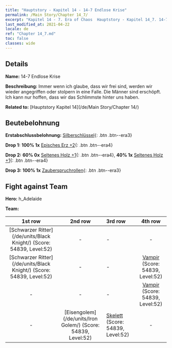 ```yaml
---
title: "Hauptstory - Kapitel 14 - 14-7 Endlose Krise"
permalink: /Main Story/Chapter 14_7/
excerpt: "Kapitel 14 - 7. Era of Chaos  Hauptstory - Kapitel 14_7. 14-7 Endlose Krise"
last_modified_at: 2021-04-22
locale: de
ref: "Chapter 14_7.md"
toc: false
classes: wide
---
```


## Details

 **Name:** 14-7 Endlose Krise

 **Beschreibung:** Immer wenn ich glaube, dass wir frei sind, werden wir wieder angegriffen oder stolpern in eine Falle. Die Männer sind erschöpft. Ich kann nur hoffen, dass wir das Schlimmste hinter uns haben.

 **Related to:** [Hauptstory Kapitel 14](/de/Main Story/Chapter 14/)

## Beutebelohnung

 **Erstabschlussbelohnung:** [Silberschlüssel](/ItemsDE/con_693/){: .btn .btn--era3}

 **Drop 1:** **100% 1x** [Episches Erz +2](/ItemsDE/mat_47/){: .btn .btn--era4}

 **Drop 2:** **60% 0x** [Seltenes Holz +1](/ItemsDE/mat_41/){: .btn .btn--era4}, **40% 1x** [Seltenes Holz +1](/ItemsDE/mat_41/){: .btn .btn--era4}

 **Drop 3:** **100% 1x** [Zauberspruchrollen](/ItemsDE/con_694/){: .btn .btn--era3}


## Fight against Team
 **Hero:** h_Adelaide

 **Team:**


  | 1st row | 2nd row | 3rd row | 4th row |
  |:----:|:----:|:----|:----:|
  | [Schwarzer Ritter](/de/units/Black Knight/) (Score: 54839, Level:52)  | - | - | - |
  | [Schwarzer Ritter](/de/units/Black Knight/) (Score: 54839, Level:52)  | - | - | [Vampir](/de/units/Vampire/) (Score: 54839, Level:52)  |
  | - | - | - | [Vampir](/de/units/Vampire/) (Score: 54839, Level:52)  |
  | - | [Eisengolem](/de/units/Iron Golem/) (Score: 54839, Level:52)  | [Skelett](/de/units/Skeleton/) (Score: 54839, Level:52)  | - |


